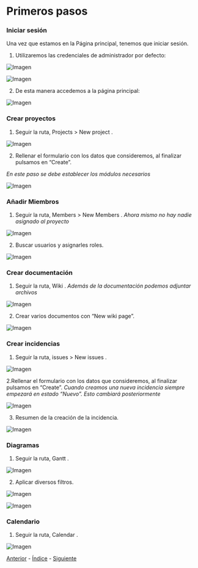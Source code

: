 # Primeros pasos

### Iniciar sesión

Una vez que estamos en la Página principal, tenemos que iniciar sesión. 

1. Utilizaremos las credenciales de administrador por defecto:

![Imagen](https://github.com/AinoaFernandezMiguens/RedMine/blob/master/RedMine-Imagenes/Primeros%20pasos/1.%20Iniciar%20sesi%C3%B3n/1.png)

![Imagen](https://github.com/AinoaFernandezMiguens/RedMine/blob/master/RedMine-Imagenes/Primeros%20pasos/1.%20Iniciar%20sesi%C3%B3n/2.png)

2. De esta manera accedemos a la página principal:

![Imagen](https://github.com/AinoaFernandezMiguens/RedMine/blob/master/RedMine-Imagenes/Primeros%20pasos/1.%20Iniciar%20sesi%C3%B3n/3.png)

### Crear proyectos

1. Seguir la ruta, Projects > New project .

![Imagen](https://github.com/AinoaFernandezMiguens/RedMine/blob/master/RedMine-Imagenes/Primeros%20pasos/2.%20Crear%20proyectos/1.png)

2. Rellenar el formulario con los datos que consideremos, al finalizar pulsamos en “Create”.

*En este paso se debe establecer los módulos necesarios* 

![Imagen](https://github.com/AinoaFernandezMiguens/RedMine/blob/master/RedMine-Imagenes/Primeros%20pasos/2.%20Crear%20proyectos/2.png)

### Añadir Miembros

1. Seguir la ruta, Members > New Members .
*Ahora mismo no hay nadie asignado al proyecto*

![Imagen](https://github.com/AinoaFernandezMiguens/RedMine/blob/master/RedMine-Imagenes/Primeros%20pasos/3.%20A%C3%B1adir%20Miembros/1.png)

2. Buscar usuarios y asignarles roles.

![Imagen](https://github.com/AinoaFernandezMiguens/RedMine/blob/master/RedMine-Imagenes/Primeros%20pasos/3.%20A%C3%B1adir%20Miembros/2.png)

### Crear documentación

1. Seguir la ruta, Wiki .
*Además de la documentación podemos adjuntar archivos*

![Imagen](https://github.com/AinoaFernandezMiguens/RedMine/blob/master/RedMine-Imagenes/Primeros%20pasos/4.%20Crear%20documentaci%C3%B3n/1.png)

2. Crear varios documentos con “New wiki page”.

![Imagen](https://github.com/AinoaFernandezMiguens/RedMine/blob/master/RedMine-Imagenes/Primeros%20pasos/4.%20Crear%20documentaci%C3%B3n/2.png)

### Crear incidencias

1. Seguir la ruta, issues > New issues .

![Imagen](https://github.com/AinoaFernandezMiguens/RedMine/blob/master/RedMine-Imagenes/Primeros%20pasos/5.%20Crear%20incidencias/1.png)

2.Rellenar el formulario con los datos que consideremos, al finalizar pulsamos en “Create”.
*Cuando creamos una nueva incidencia siempre empezará en estado “Nuevo”. Esto cambiará posteriormente*

![Imagen](https://github.com/AinoaFernandezMiguens/RedMine/blob/master/RedMine-Imagenes/Primeros%20pasos/5.%20Crear%20incidencias/2.png)

3. Resumen de la creación de la incidencia.

![Imagen](https://github.com/AinoaFernandezMiguens/RedMine/blob/master/RedMine-Imagenes/Primeros%20pasos/5.%20Crear%20incidencias/3.png)

### Diagramas

1. Seguir la ruta, Gantt .

![Imagen](https://github.com/AinoaFernandezMiguens/RedMine/blob/master/RedMine-Imagenes/Primeros%20pasos/6.%20Diagramas/1.png)

2. Aplicar diversos filtros.

![Imagen](https://github.com/AinoaFernandezMiguens/RedMine/blob/master/RedMine-Imagenes/Primeros%20pasos/6.%20Diagramas/2.png)

![Imagen](https://github.com/AinoaFernandezMiguens/RedMine/blob/master/RedMine-Imagenes/Primeros%20pasos/6.%20Diagramas/3.png)

### Calendario

1. Seguir la ruta, Calendar .

![Imagen](https://github.com/AinoaFernandezMiguens/RedMine/blob/master/RedMine-Imagenes/Primeros%20pasos/7.%20Calendario/1.png)

[Anterior](https://github.com/AinoaFernandezMiguens/RedMine/blob/master/2.%20Instalaci%C3%B3n.md) - [Índice](https://github.com/AinoaFernandezMiguens/RedMine/blob/master/0.%20%C3%8Dndice.md) - [Siguiente](https://github.com/AinoaFernandezMiguens/RedMine/blob/master/4.%20Conclusi%C3%B3n.md)

<div --allow-empty/>